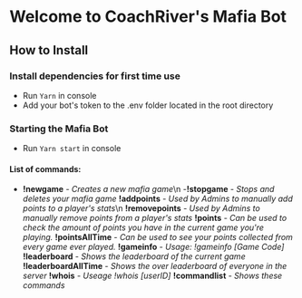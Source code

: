 # Welcome to CoachRiver's Mafia Bot
## How to Install
### Install dependencies for first time use
+ Run `Yarn` in console
+ Add your bot's token to the .env folder located in the root directory
### Starting the Mafia Bot
+ Run `Yarn start` in console

#### List of commands:
  - **!newgame** - *Creates a new mafia game*\n
  -**!stopgame** - *Stops and deletes your mafia game*
   **!addpoints** - *Used by Admins to manually add points to a player's stats*\n
   **!removepoints** - *Used by Admins to manually remove points from a player's stats*
   **!points** - *Can be used to check the amount of points you have in the current game you're playing.*
   **!pointsAllTime** - *Can be used to see your points collected from every game ever played.*
   **!gameinfo** - *Usage: !gameinfo [Game Code]*
   **!leaderboard** - *Shows the leaderboard of the current game*
   **!leaderboardAllTime** - *Shows the over leaderboard of everyone in the server*
   **!whois** - *Useage !whois [userID]*
   **!commandlist** - *Shows these commands*
